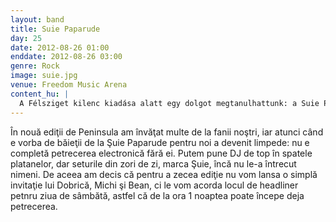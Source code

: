```yaml
---
layout: band
title: Suie Paparude
day: 25
date: 2012-08-26 01:00
enddate: 2012-08-26 03:00
genre: Rock
image: suie.jpg
venue: Freedom Music Arena
content_hu: |
  A Félsziget kilenc kiadása alatt egy dolgot megtanulhattunk: a Suie Paparude nélkül nincs igazi elektronikus buli. Jöhetnek és mehetnek a világsztár dj-k, de a Suie hajnali live szettjeit még senkinek sem sikerült überelnie. Épp ezért döntöttünk úgy, hogy a Félsziget tizedik kiadására nemcsak hogy ismét meghívjuk Dobricăt, Michit és Beant, hanem nekik adjuk az Aréna főműsoridejét, így szombaton éjjel már 1 órakor kezdődhet a teltházas buli!
---
```


În nouă ediţii de Peninsula am învăţat multe de la fanii noştri, iar atunci când e vorba de  băieţii de la Şuie Paparude pentru noi a devenit limpede: nu e completă petrecerea electronică fără ei. Putem pune DJ de top în spatele platanelor, dar seturile din zori de zi, marca Şuie, încă nu le-a întrecut nimeni. De aceea am decis că pentru a zecea ediţie nu vom lansa o simplă invitaţie lui Dobrică, Michi şi Bean, ci le vom acorda locul de headliner petnru ziua de sâmbătă, astfel că de la ora 1 noaptea poate începe deja petrecerea.   